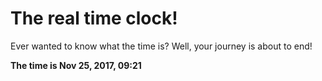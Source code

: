 # The real time clock!

Ever wanted to know what the time is? Well, your journey is about to end!

**The time is Nov 25, 2017, 09:21**